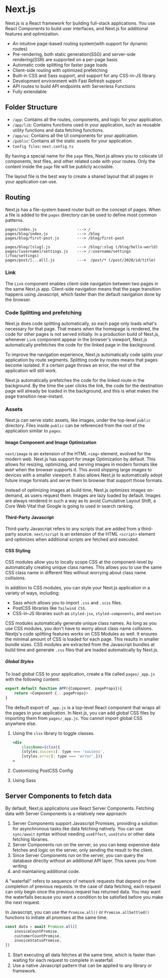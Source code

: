 # Next.js

Next.js is a React framework for building full-stack applications. You use React
Components to build user interfaces, and Next.js for additional features and optimization.

* An intuitive page-based routing system(with support for dynamic routes)
* Pre-rendering, both static generation(SSG) and server-side rendering(SSR) are
  supported on a per-page basis
* Automatic code splitting for faster page loads
* Client-side routing with optimized prefetching
* Built-in CSS and Sass support, and support for any CSS-in-JS library.
* Development environment with Fast Refresh support
* API routes to build API endpoints with Serverless Functions
* Fully extendable

## Folder Structure

* `/app`: Contains all the routes, components, and logic for your application.
* `/app/lib`: Contains functions used in your application, such as reusable utility functions and data fetching functions.
* `/app/ui`: Contains all the UI components for your application.
* `/public`: Contains all the static assets for your application.
* `Config files`: `next.config.ts`

By having a special name for the `page` files, Next.js allows you to colocate UI components, test files, and other related code with your routes. Only the content inside the `page` file will be publicly accissble.

The layout file is the best way to create a shared layout that all pages in your application can use.

## Routing

Next.js has a file-system based router built on the concept of pages.
When a file is added to the `pages` directory can be used to define most common
patterns.

```text
pages/index.js                  ---> /
pages/blog/index.js             ---> /blog
pages/blog/first-post.js        ---> /blog/first-post

pages/blog/[slug].js            ---> /blog/:slug (/blog/hello-world)
pages/[username]/settings.js    ---> /:username/settings (/foo/settings)
pages/post/[...all].js          --->  /post/* (/post/2020/id/title)
```

### Link

The `Link` component enables client-side navigation between two pages in the
same Next.js app. Client-side navigation means that the page transition happens
using Javascript, which faster than the default navigation done by the browser.

### Code Splitting and prefetching

Next.js does code splitting automatically, so each page only loads what's
necessary for that page. That means when the homepage is rendered, the code for
other pages is not served initially. In a production build of Next.js, whenever
`Link` component appear in the browser's viewport, Next.js automatically
prefetches the code for the linked page in the background.

To improve the navigation experience, Next.js automatically code splits your application by route segments.
Splitting code by routes means that pages become isolated. If a certain page throws an error, the rest of the application will
still work.

Next.js automatically prefetches the code for the linked route in the background. By the time the user clicks the link, the code
for the destination page will already be loaded in the background, and this is what makes the page transition near-instant.

### Assets

Next.js can serve static assets, like images, under the top-level `public`
directory. Files inside `public` can be referenced from the root of the
application similar to `pages`.

#### Image Component and Image Optimization

`next/image` is an extension of the HTML `<img>` element, evolved for the modern
web. Next.js has support for image Optimization by default. This allows for
resizing, optimizing, and serving images in modern formats like `WebP` when the
browser supports it. This avoid shipping large images to devices with a smaller
viewport. It also allows Next.js to automatically adopt future image formats and
serve them to browser that support those formats.

Instead of optimizing images at build time, Next.js optimizes images on-demand,
as users request them. Images are lazy loaded by default. Images are always
rendered in such a way as to avoid Cumulative Layout Shift, a Core Web Vital
that Google is going to used in search ranking.

#### Third-Party Javascript

Third-party Javascript refers to any scripts that are added from a third-party
source. `next/script` is an extension of the HTML `<script>` element and
optimizes when additional scripts are fetched and executed.

#### CSS Styling

CSS modules allow you to locally scope CSS at the component-level by
automatically creating unique class names. This allows you to use the same CSS
class name in different files without worrying about class name collisions.

In addition to CSS modules, you can style your Next.js application in a variety
of ways, including:

* Sass which allows you to import `.css` and `.scss` files.
* PostCSS libraries like `Tailwind CSS`.
* CSS-in-JS libraries such as `styled-jsx`, `styled-components`, and `emotion`

CSS modules automatically generate unique class names. As long as you use CSS
modules, you don't have to worry about class name collisions. Nextjs's code
splitting features works on CSS Modules as well. It ensures the minimal amount
of CSS is loaded for each page. This results in smaller bundle sizes. CSS
modules are extracted from the Javascript bundles at build time and generate
`.css` files that are loaded automatically by Next.js.

##### Global Styles

To load global CSS to your application, create a file called `pages/_app.js`
with the following content:

```js
export default function APP({Component, pageProps}){
    return <Component {...pageProps}>
}
```

The default export of `_app.js` is a top-level React component that wraps all
the pages in your application. In Next.js, you can add global CSS files by
importing them from `pages/_app.js`. You cannot import global CSS anywhere else.

1. Using the `clsx` library to toggle classes.

    ```jsx
    <div
        className={clsx({
        [styles.success]: type === 'success',
        [styles.error]: type === 'error',})}
    >
    ```

2. Customizing PostCSS Config
3. Using Sass

## Server Components to fetch data

By default, Next.js applications use React Server Components. Fetching data with Server Components is a relatively new approach:

1. Server Components support Javascript Promises, providing a solution for asynchronous tasks like data fetching natively. You can use
   `sync/await` syntax without needing `useEffect`, `useState` or other data fetching libraries.
2. Server Components run on the server, so you can keep expensive data fetches and logic on the server, only sending the result to the client.
3. Since Server Components run on the server, you can query the database directly without an additional API layer. This saves you from writing
4. and maintaining additional code.

A "waterfall" refers to sequence of network requests that depend on the completion of previous requests. In the case of data fetching, each request can only
begin once the previous request has returned data.
You may want the waterfalls because you want a condition to be satisfied before you make the next request.

In Javascript, you can use the `Promise.all()` or `Promise.allSettled()` functions to initiate all promises at the same time.

```js
const data = await Promise.all([
    invoiceCountPromise,
    customerCountPromise,
    invoiceStatusPromise,
])
```

1. Start executing all data fetches at the same time, which is faster than waiting for each request to complete in waterfall.
2. Use a native Javascript pattern that can be applied to any library or framework.




